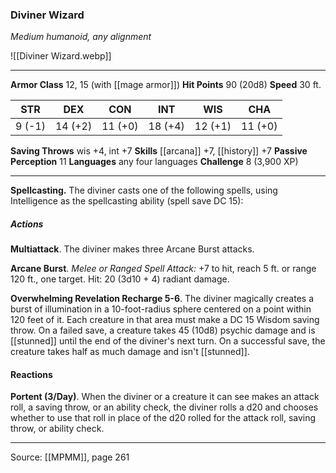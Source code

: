 ### Diviner Wizard
_Medium humanoid, any alignment_

![[Diviner Wizard.webp]]




---

**Armor Class** 12, 15 (with [[mage armor]])
**Hit Points** 90 (20d8)
**Speed** 30 ft.

| STR     | DEX     | CON     | INT     | WIS     | CHA     |
|---------|---------|---------|---------|---------|---------|
| 9 (-1) | 14 (+2) | 11 (+0) | 18 (+4) | 12 (+1) | 11 (+0) |

**Saving Throws** wis +4, int +7
**Skills** [[arcana]] +7, [[history]] +7
**Passive Perception** 11
**Languages** any four languages
**Challenge** 8 (3,900 XP)

---

**Spellcasting.** The diviner casts one of the following spells, using Intelligence as the spellcasting ability (spell save DC 15):

##### Actions
**Multiattack**. The diviner makes three Arcane Burst attacks.

**Arcane Burst**. _Melee or Ranged Spell Attack:_ +7 to hit, reach 5 ft. or range 120 ft., one target. Hit: 20 (3d10 + 4) radiant damage.

**Overwhelming Revelation Recharge 5-6**. The diviner magically creates a burst of illumination in a 10-foot-radius sphere centered on a point within 120 feet of it. Each creature in that area must make a DC 15 Wisdom saving throw. On a failed save, a creature takes 45 (10d8) psychic damage and is [[stunned]] until the end of the diviner's next turn. On a successful save, the creature takes half as much damage and isn't [[stunned]].

#### Reactions
**Portent (3/Day)**. When the diviner or a creature it can see makes an attack roll, a saving throw, or an ability check, the diviner rolls a d20 and chooses whether to use that roll in place of the d20 rolled for the attack roll, saving throw, or ability check. 


---

Source: [[MPMM]], page 261